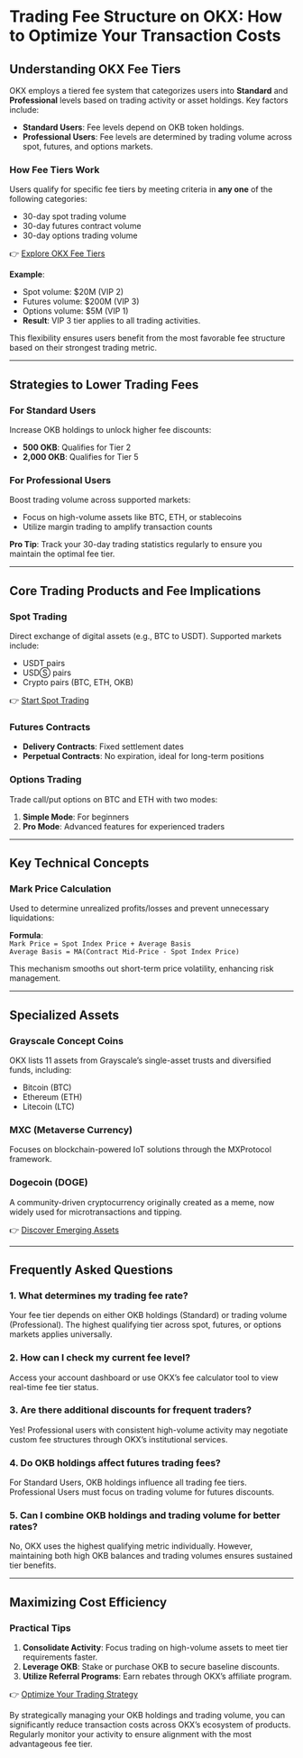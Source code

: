 # Trading Fee Structure on OKX: How to Optimize Your Transaction Costs  

## Understanding OKX Fee Tiers  

OKX employs a tiered fee system that categorizes users into **Standard** and **Professional** levels based on trading activity or asset holdings. Key factors include:  

- **Standard Users**: Fee levels depend on OKB token holdings.  
- **Professional Users**: Fee levels are determined by trading volume across spot, futures, and options markets.  

### How Fee Tiers Work  
Users qualify for specific fee tiers by meeting criteria in **any one** of the following categories:  
- 30-day spot trading volume  
- 30-day futures contract volume  
- 30-day options trading volume  

👉 [Explore OKX Fee Tiers](https://bit.ly/okx-bonus)  

**Example**:  
- Spot volume: $20M (VIP 2)  
- Futures volume: $200M (VIP 3)  
- Options volume: $5M (VIP 1)  
- **Result**: VIP 3 tier applies to all trading activities.  

This flexibility ensures users benefit from the most favorable fee structure based on their strongest trading metric.  

---

## Strategies to Lower Trading Fees  

### For Standard Users  
Increase OKB holdings to unlock higher fee discounts:  
- **500 OKB**: Qualifies for Tier 2  
- **2,000 OKB**: Qualifies for Tier 5  

### For Professional Users  
Boost trading volume across supported markets:  
- Focus on high-volume assets like BTC, ETH, or stablecoins  
- Utilize margin trading to amplify transaction counts  

**Pro Tip**: Track your 30-day trading statistics regularly to ensure you maintain the optimal fee tier.  

---

## Core Trading Products and Fee Implications  

### Spot Trading  
Direct exchange of digital assets (e.g., BTC to USDT). Supported markets include:  
- USDT pairs  
- USDⓈ pairs  
- Crypto pairs (BTC, ETH, OKB)  

👉 [Start Spot Trading](https://bit.ly/okx-bonus)  

### Futures Contracts  
- **Delivery Contracts**: Fixed settlement dates  
- **Perpetual Contracts**: No expiration, ideal for long-term positions  

### Options Trading  
Trade call/put options on BTC and ETH with two modes:  
1. **Simple Mode**: For beginners  
2. **Pro Mode**: Advanced features for experienced traders  

---

## Key Technical Concepts  

### Mark Price Calculation  
Used to determine unrealized profits/losses and prevent unnecessary liquidations:  

**Formula**:  
`Mark Price = Spot Index Price + Average Basis`  
`Average Basis = MA(Contract Mid-Price - Spot Index Price)`  

This mechanism smooths out short-term price volatility, enhancing risk management.  

---

## Specialized Assets  

### Grayscale Concept Coins  
OKX lists 11 assets from Grayscale’s single-asset trusts and diversified funds, including:  
- Bitcoin (BTC)  
- Ethereum (ETH)  
- Litecoin (LTC)  

### MXC (Metaverse Currency)  
Focuses on blockchain-powered IoT solutions through the MXProtocol framework.  

### Dogecoin (DOGE)  
A community-driven cryptocurrency originally created as a meme, now widely used for microtransactions and tipping.  

👉 [Discover Emerging Assets](https://bit.ly/okx-bonus)  

---

## Frequently Asked Questions  

### 1. **What determines my trading fee rate?**  
Your fee tier depends on either OKB holdings (Standard) or trading volume (Professional). The highest qualifying tier across spot, futures, or options markets applies universally.  

### 2. **How can I check my current fee level?**  
Access your account dashboard or use OKX’s fee calculator tool to view real-time fee tier status.  

### 3. **Are there additional discounts for frequent traders?**  
Yes! Professional users with consistent high-volume activity may negotiate custom fee structures through OKX’s institutional services.  

### 4. **Do OKB holdings affect futures trading fees?**  
For Standard Users, OKB holdings influence all trading fee tiers. Professional Users must focus on trading volume for futures discounts.  

### 5. **Can I combine OKB holdings and trading volume for better rates?**  
No, OKX uses the highest qualifying metric individually. However, maintaining both high OKB balances and trading volumes ensures sustained tier benefits.  

---

## Maximizing Cost Efficiency  

### Practical Tips  
1. **Consolidate Activity**: Focus trading on high-volume assets to meet tier requirements faster.  
2. **Leverage OKB**: Stake or purchase OKB to secure baseline discounts.  
3. **Utilize Referral Programs**: Earn rebates through OKX’s affiliate program.  

👉 [Optimize Your Trading Strategy](https://bit.ly/okx-bonus)  

By strategically managing your OKB holdings and trading volume, you can significantly reduce transaction costs across OKX’s ecosystem of products. Regularly monitor your activity to ensure alignment with the most advantageous fee tier.